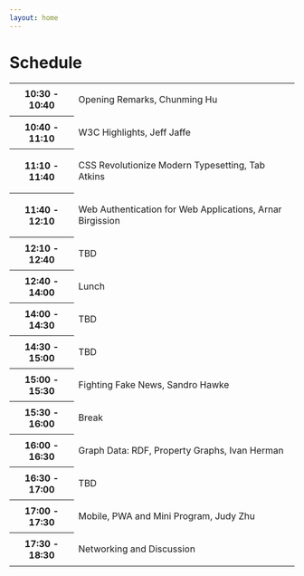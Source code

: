 ```yaml
---
layout: home
---
```


# Schedule

<table class="zebra">
    <tr>
        <th>10:30 - 10:40</th>
        <td>
            <p class="session-title">Opening Remarks, Chunming Hu</p>
        </td>
    </tr>
    <tr>
        <th>10:40 - 11:10</th>
        <td>
            <p class="session-title">W3C Highlights, Jeff Jaffe</p>
        </td>
    </tr>
    <tr>
        <th>11:10 - 11:40</th>
        <td>
            <p class="session-title">CSS Revolutionize Modern Typesetting, Tab Atkins</p>
        </td>
    </tr>
    <tr>
        <th>11:40 - 12:10</th>
        <td>
            <p class="session-title">Web Authentication for Web Applications, Arnar Birgission</p>
        </td>
    </tr>
    <tr>
        <th>12:10 - 12:40</th>
        <td>
            <p class="session-title">TBD</p>
        </td>
    </tr>
    <tr>
        <th>12:40 - 14:00</th>
        <td>
            <p class="session-title">Lunch</p>
        </td>
    </tr>
    <tr>
        <th>14:00 - 14:30</th>
        <td>
            <p class="session-title">TBD</p>
        </td>
    </tr>
    <tr>
        <th>14:30 - 15:00</th>
        <td>
            <p class="session-title">TBD</p>
        </td>
    </tr>
    <tr>
        <th>15:00 - 15:30</th>
        <td>
            <p class="session-title">Fighting Fake News, Sandro Hawke</p>
        </td>
    </tr>
    <tr>
        <th>15:30 - 16:00</th>
        <td>
            <p class="session-title">Break</p>
        </td>
    </tr>
    <tr>
        <th>16:00 - 16:30</th>
        <td>
            <p class="session-title">Graph Data: RDF, Property Graphs, Ivan Herman</p>
        </td>
    </tr>
    <tr>
        <th>16:30 - 17:00</th>
        <td>
            <p class="session-title">TBD</p>
        </td>
    </tr>
    <tr>
        <th>17:00 - 17:30</th>
        <td>
            <p class="session-title">Mobile, PWA and Mini Program, Judy Zhu</p>
        </td>
    </tr>
    <tr>
        <th>17:30 - 18:30</th>
        <td>
            <p class="session-title">Networking and Discussion</p>
        </td>
    </tr>
    </table>
